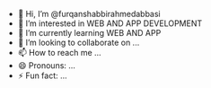 - 👋 Hi, I’m @furqanshabbirahmedabbasi
- 👀 I’m interested in WEB AND APP DEVELOPMENT
- 🌱 I’m currently learning WEB AND APP
- 💞️ I’m looking to collaborate on ...
- 📫 How to reach me ...
- 😄 Pronouns: ...
- ⚡ Fun fact: ...

<!---
furqanshabbirahmedabbasi/furqanshabbirahmedabbasi is a ✨ special ✨ repository because its `README.md` (this file) appears on your GitHub profile.
You can click the Preview link to take a look at your changes.
--->
